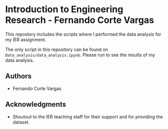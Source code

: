 # Introduction to Engineering Research - Fernando Corte Vargas

This repostory includes the scripts where I performed the data analysis for my IER assignment.

The only script in this repository can be found on ```Data_analysis/data_analysis.ipynb```. Please run to see the results of my data analysis.

## Authors

  - Fernando Corte Vargas

## Acknowledgments

  - Shoutout to the IER teaching staff for their support and for providing the dataset.
